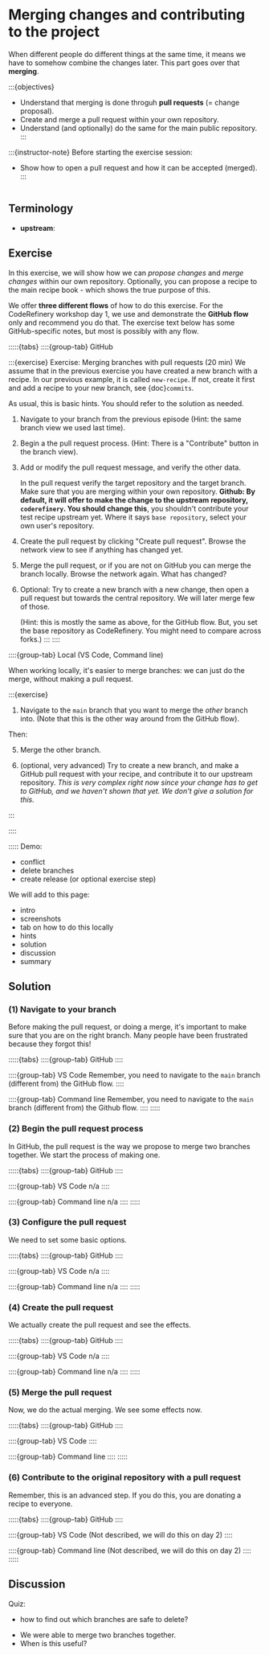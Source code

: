 # Merging changes and contributing to the project

When different people do different things at the same time, it means we
have to somehow combine the changes later.  This part goes over that
**merging**.

:::{objectives}
* Understand that merging is done throguh **pull requests** (= change proposal).
* Create and merge a pull request within your own repository.
* Understand (and optionally) do the same for the main public repository.
:::

:::{instructor-note}
Before starting the exercise session:
- Show how to open a pull request and how it can be accepted (merged).
:::

```{highlight} console
```


## Terminology

* **upstream**:

## Exercise

In this exercise, we will show how we can *propose changes* and *merge
changes* within our own repository.  Optionally, you can propose a
recipe to the main recipe book - which shows the true purpose of this.

We offer **three different flows** of how to do this exercise.  For
the CodeRefinery workshop day 1, we use and demonstrate the **GitHub
flow** only and recommend you do that.  The exercise text below has
some GitHub-specific notes, but most is possibly with any flow.

:::::{tabs}
::::{group-tab} GitHub

:::{exercise} Exercise: Merging branches with pull requests (20 min)
We assume that in the previous exercise you have created a new branch
with a recipe.  In our previous example, it is called `new-recipe`.
If not, create it first and add a recipe to your new branch, see
{doc}`commits`.

As usual, this is basic hints.  You should refer to the solution as needed.

1. Navigate to your branch from the previous episode
   (Hint: the same branch view we used last time).

1. Begin a the pull request process.
   (Hint: There is a "Contribute" button in the branch view).

1. Add or modify the pull request message, and verify the other data.

   In the pull request verify the target repository and the target
   branch. Make sure that you are merging within your own repository.
   **Github: By default, it will offer to make the change to the
   upstream repository, `coderefinery`.  You should change this**, you
   shouldn't contribute your test recipe upstream yet.  Where it says
   `base repository`, select your own user's repository.

1. Create the pull request by clicking "Create pull request". Browse
   the network view to see if anything has changed yet.

1. Merge the pull request, or if you are not on GitHub you can merge
   the branch locally. Browse the network again. What has changed?

1. Optional: Try to create a new branch with a new change, then open a pull
   request but towards the central repository. We will later merge few of
   those.

   (Hint: this is mostly the same as above, for the GitHub flow.  But,
   you set the base repository as CodeRefinery.  You might need to
   compare across forks.)
:::
::::

::::{group-tab} Local (VS Code, Command line)

When working locally, it's easier to merge branches: we can just do
the merge, without making a pull request.

:::{exercise}

1. Navigate to the `main` branch that you want to merge the *other*
   branch into. (Note that this is the other way around from the
   GitHub flow).

Then:

5. Merge the other branch.

6. (optional, very advanced) Try to create a new branch, and make a
   GitHub pull request with your recipe, and contribute it to our
   upstream repository.  *This is very complex right now since your
   change has to get to GitHub, and we haven't shown that yet.  We
   don't give a solution for this.*


:::

::::

:::::
Demo:
- conflict
- delete branches
- create release (or optional exercise step)

We will add to this page:
- intro
- screenshots
- tab on how to do this locally
- hints
- solution
- discussion
- summary



## Solution

### (1) Navigate to your branch

Before making the pull request, or doing a merge, it's important to
make sure that you are on the right branch.  Many people have been
frustrated because they forgot this!

:::::{tabs}
::::{group-tab} GitHub
::::

::::{group-tab} VS Code
Remember, you need to navigate to the `main` branch (different from)
the GitHub flow.
::::

::::{group-tab} Command line
Remember, you need to navigate to the `main` branch (different from)
the Github flow.
::::
:::::



### (2) Begin the pull request process

In GitHub, the pull request is the way we propose to merge two
branches together.  We start the process of making one.

:::::{tabs}
::::{group-tab} GitHub
::::

::::{group-tab} VS Code
n/a
::::

::::{group-tab} Command line
n/a
::::
:::::



### (3) Configure the pull request

We need to set some basic options.

:::::{tabs}
::::{group-tab} GitHub
::::

::::{group-tab} VS Code
n/a
::::

::::{group-tab} Command line
n/a
::::
:::::



### (4) Create the pull request

We actually create the pull request and see the effects.

:::::{tabs}
::::{group-tab} GitHub
::::

::::{group-tab} VS Code
n/a
::::

::::{group-tab} Command line
n/a
::::
:::::



### (5) Merge the pull request

Now, we do the actual merging.  We see some effects now.

:::::{tabs}
::::{group-tab} GitHub
::::

::::{group-tab} VS Code
::::

::::{group-tab} Command line
::::
:::::



### (6) Contribute to the original repository with a pull request

Remember, this is an advanced step.  If you do this, you are donating
a recipe to everyone.

:::::{tabs}
::::{group-tab} GitHub
::::

::::{group-tab} VS Code
(Not described, we will do this on day 2)
::::

::::{group-tab} Command line
(Not described, we will do this on day 2)
::::
:::::



## Discussion

Quiz:
- how to find out which branches are safe to delete?


* We were able to merge two branches together.
* When is this useful?
